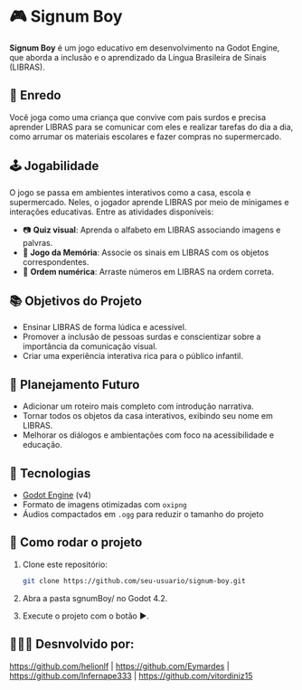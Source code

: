 # 🎮 Signum Boy

**Signum Boy** é um jogo educativo em desenvolvimento na Godot Engine, que aborda a inclusão e o aprendizado da Língua Brasileira de Sinais (LIBRAS).

## 🧒 Enredo

Você joga como uma criança que convive com pais surdos e precisa aprender LIBRAS para se comunicar com eles e realizar tarefas do dia a dia, como arrumar os materiais escolares e fazer compras no supermercado.

## 🕹️ Jogabilidade

O jogo se passa em ambientes interativos como a casa, escola e supermercado. Neles, o jogador aprende LIBRAS por meio de minigames e interações educativas. Entre as atividades disponíveis:

- 📷 **Quiz visual**: Aprenda o alfabeto em LIBRAS associando imagens e palvras.
- 🧠 **Jogo da Memória**: Associe os sinais em LIBRAS com os objetos correspondentes.
- 🔢 **Ordem numérica**: Arraste números em LIBRAS na ordem correta.

## 📚 Objetivos do Projeto

- Ensinar LIBRAS de forma lúdica e acessível.
- Promover a inclusão de pessoas surdas e conscientizar sobre a importância da comunicação visual.
- Criar uma experiência interativa rica para o público infantil.

## 🔄 Planejamento Futuro

- Adicionar um roteiro mais completo com introdução narrativa.
- Tornar todos os objetos da casa interativos, exibindo seu nome em LIBRAS.
- Melhorar os diálogos e ambientações com foco na acessibilidade e educação.

## 🚀 Tecnologias

- [Godot Engine](https://godotengine.org/) (v4)
- Formato de imagens otimizadas com `oxipng`
- Áudios compactados em `.ogg` para reduzir o tamanho do projeto

## 📁 Como rodar o projeto

1. Clone este repositório:
   ```bash
   git clone https://github.com/seu-usuario/signum-boy.git

2. Abra a pasta sgnumBoy/ no Godot 4.2.

3. Execute o projeto com o botão ▶️.

## 👨🏻‍💻 Desnvolvido por:

https://github.com/helionlf | https://github.com/Eymardes | https://github.com/Infernape333 | https://github.com/vitordiniz15
